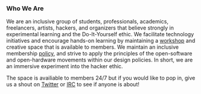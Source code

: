 
### Who We Are
We are an inclusive group of students, professionals, academics, freelancers, artists, hackers, and organizers that believe strongly in experimental learning and the Do-It-Yourself ethic. We facilitate technology initiatives and encourage hands-on learning by maintaining a [workshop](/about/facility.html) and creative space that is available to members. We maintain an inclusive membership [policy](/about/rules_and_policies.html), and strive to apply the principles of the open-software and open-hardware movements within our design policies. In short, we are an immersive experiment into the hacker ethic.

The space is availiable to members 24/7 but if you would like to pop in, give us a shout on [Twitter](https://twitter.com/farsetlabs) or [IRC](ircs://irc.freenode.net/farsetlabs) to see if anyone is about!
